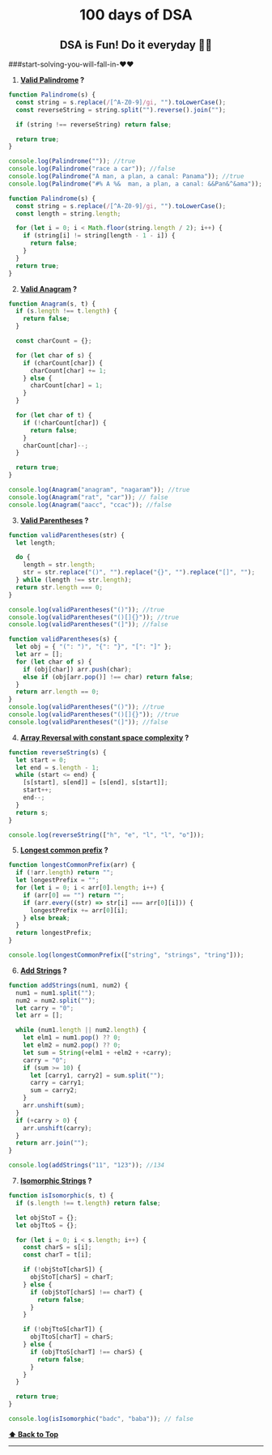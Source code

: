 <h1 align="center">100 days of DSA</h1>
<h2 align="center">DSA is Fun! Do it everyday 💯💯</h2>

###start-solving-you-will-fall-in-❤️❤️

1. **[Valid Palindrome](https://leetcode.com/problems/valid-palindrome/) ?**

```javascript
function Palindrome(s) {
  const string = s.replace(/[^A-Z0-9]/gi, "").toLowerCase();
  const reverseString = string.split("").reverse().join("");

  if (string !== reverseString) return false;

  return true;
}

console.log(Palindrome("")); //true
console.log(Palindrome("race a car")); //false
console.log(Palindrome("A man, a plan, a canal: Panama")); //true
console.log(Palindrome("#% A %&  man, a plan, a canal: &&Pan&^&ama")); // true
```

```javascript
function Palindrome(s) {
  const string = s.replace(/[^A-Z0-9]/gi, "").toLowerCase();
  const length = string.length;

  for (let i = 0; i < Math.floor(string.length / 2); i++) {
    if (string[i] != string[length - 1 - i]) {
      return false;
    }
  }
  return true;
}
```

2. **[Valid Anagram](https://leetcode.com/problems/valid-anagram/) ?**

```javascript
function Anagram(s, t) {
  if (s.length !== t.length) {
    return false;
  }

  const charCount = {};

  for (let char of s) {
    if (charCount[char]) {
      charCount[char] += 1;
    } else {
      charCount[char] = 1;
    }
  }

  for (let char of t) {
    if (!charCount[char]) {
      return false;
    }
    charCount[char]--;
  }

  return true;
}

console.log(Anagram("anagram", "nagaram")); //true
console.log(Anagram("rat", "car")); // false
console.log(Anagram("aacc", "ccac")); //false
```

3. **[Valid Parentheses](https://leetcode.com/problems/valid-parentheses/) ?**

```javascript
function validParentheses(str) {
  let length;

  do {
    length = str.length;
    str = str.replace("()", "").replace("{}", "").replace("[]", "");
  } while (length !== str.length);
  return str.length === 0;
}

console.log(validParentheses("()")); //true
console.log(validParentheses("()[]{}")); //true
console.log(validParentheses("(]")); //false
```

```javascript
function validParentheses(s) {
  let obj = { "(": ")", "{": "}", "[": "]" };
  let arr = [];
  for (let char of s) {
    if (obj[char]) arr.push(char);
    else if (obj[arr.pop()] !== char) return false;
  }
  return arr.length == 0;
}
console.log(validParentheses("()")); //true
console.log(validParentheses("()[]{}")); //true
console.log(validParentheses("(]")); //false
```

4. **[Array Reversal with constant space complexity](https://leetcode.com/problems/reverse-string/) ?**

```javascript
function reverseString(s) {
  let start = 0;
  let end = s.length - 1;
  while (start <= end) {
    [s[start], s[end]] = [s[end], s[start]];
    start++;
    end--;
  }
  return s;
}

console.log(reverseString(["h", "e", "l", "l", "o"]));
```

5. **[Longest common prefix](https://leetcode.com/problems/longest-common-prefix/) ?**

```javascript
function longestCommonPrefix(arr) {
  if (!arr.length) return "";
  let longestPrefix = "";
  for (let i = 0; i < arr[0].length; i++) {
    if (arr[0] == "") return "";
    if (arr.every((str) => str[i] === arr[0][i])) {
      longestPrefix += arr[0][i];
    } else break;
  }
  return longestPrefix;
}

console.log(longestCommonPrefix(["string", "strings", "tring"]));
```

6. **[Add Strings](https://leetcode.com/problems/add-strings/) ?**

```javascript
function addStrings(num1, num2) {
  num1 = num1.split("");
  num2 = num2.split("");
  let carry = "0";
  let arr = [];

  while (num1.length || num2.length) {
    let elm1 = num1.pop() ?? 0;
    let elm2 = num2.pop() ?? 0;
    let sum = String(+elm1 + +elm2 + +carry);
    carry = "0";
    if (sum >= 10) {
      let [carry1, carry2] = sum.split("");
      carry = carry1;
      sum = carry2;
    }
    arr.unshift(sum);
  }
  if (+carry > 0) {
    arr.unshift(carry);
  }
  return arr.join("");
}

console.log(addStrings("11", "123")); //134
```

7. **[Isomorphic Strings](https://leetcode.com/problems/isomorphic-strings/) ?**

```javascript
function isIsomorphic(s, t) {
  if (s.length !== t.length) return false;

  let objStoT = {};
  let objTtoS = {};

  for (let i = 0; i < s.length; i++) {
    const charS = s[i];
    const charT = t[i];

    if (!objStoT[charS]) {
      objStoT[charS] = charT;
    } else {
      if (objStoT[charS] !== charT) {
        return false;
      }
    }

    if (!objTtoS[charT]) {
      objTtoS[charT] = charS;
    } else {
      if (objTtoS[charT] !== charS) {
        return false;
      }
    }
  }

  return true;
}

console.log(isIsomorphic("badc", "baba")); // false
```

**[⬆ Back to Top](#start-solving-you-will-fall-in-❤️❤️)**

---
